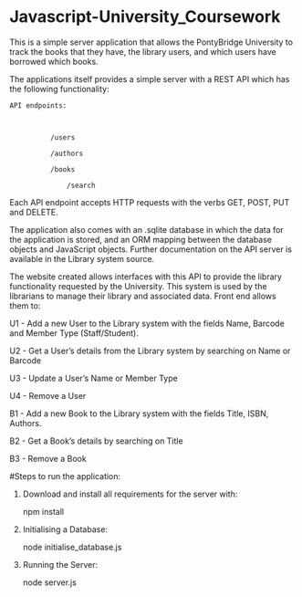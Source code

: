 # Javascript-University_Coursework



 
This is a simple server application that allows the PontyBridge University to track the books that they have, the library users, and which users have borrowed which books.

 

The applications itself provides a simple server with a REST API which has the following functionality:

 

    API endpoints:

 

              /users

              /authors

              /books

	              /search

 

Each API endpoint accepts HTTP requests with the verbs GET, POST, PUT and DELETE.

The application also comes with an .sqlite database in which the data for the application is stored, and an ORM mapping between the database objects and JavaScript objects. Further documentation on the API server is available in the Library system source.

 

The website created allows interfaces with this API to provide the library functionality requested by the University. 
This system is used by the librarians to manage their library and associated data. Front end allows them to:

 

U1 - Add a new User to the Library system with the fields Name, Barcode and Member Type (Staff/Student).

U2 - Get a User’s details from the Library system by searching on Name or Barcode

U3 - Update a User’s Name or Member Type

U4 - Remove a User

 

B1 - Add a new Book to the Library system with the fields Title, ISBN, Authors.

B2 - Get a Book’s details by searching on Title

B3 - Remove a Book

#Steps to run the application:

1) Download and install all requirements for the server with:
   
   npm install
   
2) Initialising a Database:

   node initialise_database.js
   
3) Running the Server:

   node server.js


